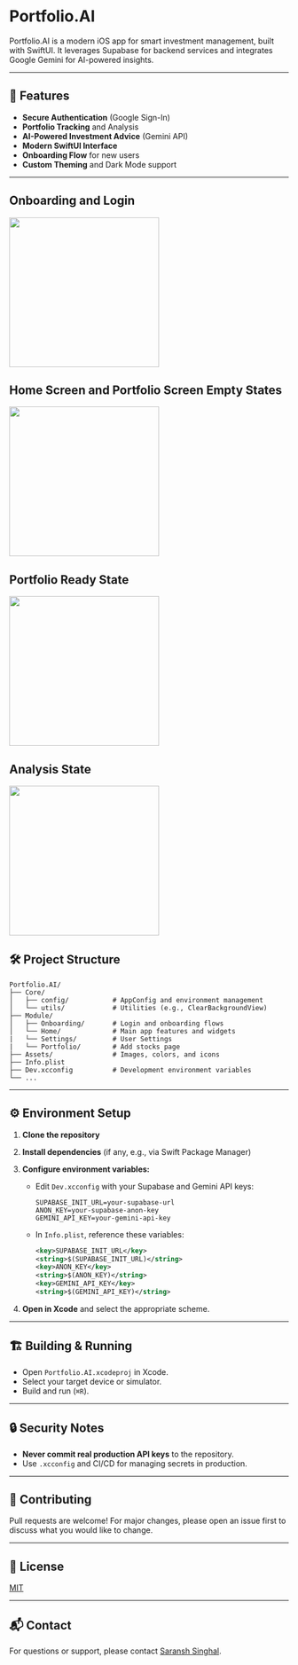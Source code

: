 # Portfolio.AI

Portfolio.AI is a modern iOS app for smart investment management, built with SwiftUI. It leverages Supabase for backend services and integrates Google Gemini for AI-powered insights.

---


## 🚀 Features

- **Secure Authentication** (Google Sign-In)
- **Portfolio Tracking** and Analysis
- **AI-Powered Investment Advice** (Gemini API)
- **Modern SwiftUI Interface**
- **Onboarding Flow** for new users
- **Custom Theming** and Dark Mode support

---

## Onboarding and Login
<img src="https://github.com/user-attachments/assets/d411ef8d-6a62-4589-ae34-fd49b024380e"  width="270" style="padding-right: 200px;"/>

## Home Screen and Portfolio Screen Empty States
<img src="https://github.com/user-attachments/assets/0abc2f45-9108-49c2-8052-e092f221c056"  width="270" style="padding-right: 200px;"/>


## Portfolio Ready State
<img src="https://github.com/user-attachments/assets/d68cd380-721f-4255-a1a9-5d64cd5c52ca"  width="270" style="padding-right: 200px;"/>

## Analysis State
<img src="https://github.com/user-attachments/assets/6bb78748-eafe-44d2-b34e-da2d07e7f62e"  width="270" style="padding-right: 200px;"/>



## 🛠️ Project Structure

```
Portfolio.AI/
├── Core/
│   ├── config/           # AppConfig and environment management
│   └── utils/            # Utilities (e.g., ClearBackgroundView)
├── Module/
│   ├── Onboarding/       # Login and onboarding flows
│   └── Home/             # Main app features and widgets
|   └── Settings/         # User Settings
|   └── Portfolio/        # Add stocks page
├── Assets/               # Images, colors, and icons
├── Info.plist
├── Dev.xcconfig          # Development environment variables
└── ...
```

---

## ⚙️ Environment Setup

1. **Clone the repository**
2. **Install dependencies** (if any, e.g., via Swift Package Manager)
3. **Configure environment variables:**
   - Edit `Dev.xcconfig` with your Supabase and Gemini API keys:
     ```
     SUPABASE_INIT_URL=your-supabase-url
     ANON_KEY=your-supabase-anon-key
     GEMINI_API_KEY=your-gemini-api-key
     ```
   - In `Info.plist`, reference these variables:
     ```xml
     <key>SUPABASE_INIT_URL</key>
     <string>$(SUPABASE_INIT_URL)</string>
     <key>ANON_KEY</key>
     <string>$(ANON_KEY)</string>
     <key>GEMINI_API_KEY</key>
     <string>$(GEMINI_API_KEY)</string>
     ```

4. **Open in Xcode** and select the appropriate scheme.

---

## 🏗️ Building & Running

- Open `Portfolio.AI.xcodeproj` in Xcode.
- Select your target device or simulator.
- Build and run (`⌘R`).

---

## 🔒 Security Notes

- **Never commit real production API keys** to the repository.
- Use `.xcconfig` and CI/CD for managing secrets in production.

---

## 🤝 Contributing

Pull requests are welcome! For major changes, please open an issue first to discuss what you would like to change.

---

## 📄 License

[MIT](LICENSE)

---

## 📬 Contact

For questions or support, please contact [Saransh Singhal](mailto:singhalsaransh40@gmail.com).
